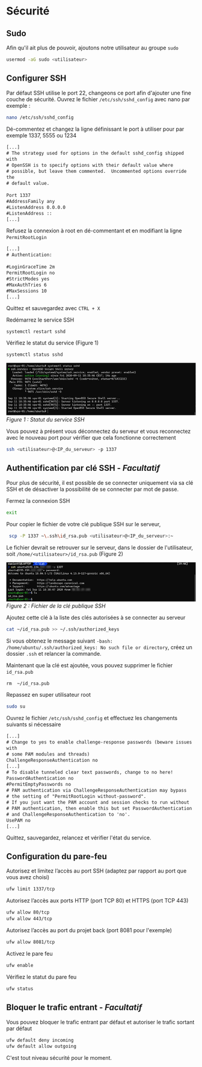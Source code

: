 # Sécurité

## Sudo

Afin qu'il ait plus de pouvoir, ajoutons notre utilisateur au groupe `sudo`
``` bash
usermod -aG sudo <utilisateur>
```

## Configurer SSH

Par défaut SSH utilise le port 22, changeons ce port afin d'ajouter une fine couche de sécurité.
Ouvrez le fichier `/etc/ssh/sshd_config` avec nano par exemple :
``` bash
nano /etc/ssh/sshd_config
```
Dé-commentez et changez la ligne définissant le port à utiliser pour par exemple 1337, 5555 ou 1234
``` {7}
[...]
# The strategy used for options in the default sshd_config shipped with
# OpenSSH is to specify options with their default value where
# possible, but leave them commented.  Uncommented options override the
# default value.

Port 1337
#AddressFamily any
#ListenAddress 0.0.0.0
#ListenAddress ::
[...]
```
Refusez la connexion à root en dé-commentant et en modifiant la ligne `PermitRootLogin`
``` {5}
[...]
# Authentication:

#LoginGraceTime 2m
PermitRootLogin no
#StrictModes yes
#MaxAuthTries 6
#MaxSessions 10
[...]
```
Quittez et sauvegardez avec `CTRL + X`

Redémarrez le service SSH
``` bash
systemctl restart sshd
```
Vérifiez le statut du service (Figure 1)
``` bash
systemctl status sshd
```

![Statut du service SSH](./ssh-status.jpg)
*Figure 1 : Statut du service SSH*

<Alert message="Vérifier bien votre configuration SSH avant de vous déconnecter du serveur !"/>

Vous pouvez à présent vous déconnectez du serveur et vous reconnectez avec le nouveau port pour vérifier que cela fonctionne correctement
``` bash
ssh <utilisateur>@<IP_du_serveur> -p 1337
```

## Authentification par clé SSH - *Facultatif*

Pour plus de sécurité, il est possible de se connecter uniquement via sa clé SSH et de désactiver la possibilité de se connecter par mot de passe.

Fermez la connexion SSH
``` bash
exit
```

Pour copier le fichier de votre clé publique SSH sur le serveur,
``` bash
 scp -P 1337 ~\.ssh\id_rsa.pub <utilisateur>@<IP_du_serveur>:~
```

Le fichier devrait se retrouver sur le serveur, dans le dossier de l'utilisateur, soit `/home/<utilisateur>/id_rsa.pub` (Figure 2)

![Fichier de la clé publique SSH](./ssh-copy.jpg)
*Figure 2 : Fichier de la clé publique SSH*

Ajoutez cette clé à la liste des clés autorisées à se connecter au serveur
``` bash
cat ~/id_rsa.pub >> ~/.ssh/authorized_keys
```

Si vous obtenez le message suivant `-bash: /home/ubuntu/.ssh/authorized_keys: No such file or directory`, créez un dossier `.ssh` et relancer la commande.

Maintenant que la clé est ajoutée, vous pouvez supprimer le fichier `id_rsa.pub`
```
rm  ~/id_rsa.pub
```
Repassez en super utilisateur root
``` bash
sudo su
```

Ouvrez le fichier `/etc/ssh/sshd_config` et effectuez les changements suivants si nécessaire
``` {4,7,14}
[...]
# Change to yes to enable challenge-response passwords (beware issues with
# some PAM modules and threads)
ChallengeResponseAuthentication no
[...]
# To disable tunneled clear text passwords, change to no here!
PasswordAuthentication no
#PermitEmptyPasswords no
# PAM authentication via ChallengeResponseAuthentication may bypass
# the setting of "PermitRootLogin without-password".
# If you just want the PAM account and session checks to run without
# PAM authentication, then enable this but set PasswordAuthentication
# and ChallengeResponseAuthentication to 'no'.
UsePAM no
[...]
```

Quittez, sauvegardez, relancez et vérifier l'état du service.

## Configuration du pare-feu

Autorisez et limitez l’accès au port SSH (adaptez par rapport au port que vous avez choisi)
``` bash
ufw limit 1337/tcp
```

Autorisez l’accès aux ports HTTP (port TCP 80) et HTTPS (port TCP 443)
``` bash
ufw allow 80/tcp
ufw allow 443/tcp
```

Autorisez l’accès au port du projet back (port 8081 pour l'exemple)
``` bash
ufw allow 8081/tcp
```

Activez le pare feu
``` bash
ufw enable
```

Vérifiez le statut du pare feu
``` bash
ufw status
```

## Bloquer le trafic entrant - *Facultatif*

Vous pouvez bloquer le trafic entrant par défaut et autoriser le trafic sortant par défaut
``` bash
ufw default deny incoming
ufw default allow outgoing
```

C'est tout niveau sécurité pour le moment.
